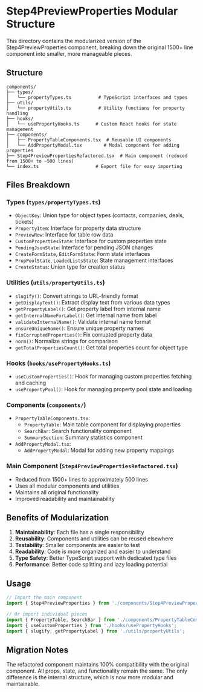 # Step4PreviewProperties Modular Structure

This directory contains the modularized version of the Step4PreviewProperties component, breaking down the original 1500+ line component into smaller, more manageable pieces.

## Structure

```
components/
├── types/
│   └── propertyTypes.ts          # TypeScript interfaces and types
├── utils/
│   └── propertyUtils.ts          # Utility functions for property handling
├── hooks/
│   └── usePropertyHooks.ts      # Custom React hooks for state management
├── components/
│   ├── PropertyTableComponents.tsx  # Reusable UI components
│   └── AddPropertyModal.tsx        # Modal component for adding properties
├── Step4PreviewPropertiesRefactored.tsx  # Main component (reduced from 1500+ to ~500 lines)
└── index.ts                     # Export file for easy importing
```

## Files Breakdown

### Types (`types/propertyTypes.ts`)
- `ObjectKey`: Union type for object types (contacts, companies, deals, tickets)
- `PropertyItem`: Interface for property data structure
- `PreviewRow`: Interface for table row data
- `CustomPropertiesState`: Interface for custom properties state
- `PendingJsonState`: Interface for pending JSON changes
- `CreateFormState`, `EditFormState`: Form state interfaces
- `PropPoolState`, `LoadedListsState`: State management interfaces
- `CreateStatus`: Union type for creation status

### Utilities (`utils/propertyUtils.ts`)
- `slugify()`: Convert strings to URL-friendly format
- `getDisplayText()`: Extract display text from various data types
- `getPropertyLabel()`: Get property label from internal name
- `getInternalNameForLabel()`: Get internal name from label
- `validateInternalName()`: Validate internal name format
- `ensureUniqueName()`: Ensure unique property names
- `fixCorruptedProperties()`: Fix corrupted property data
- `norm()`: Normalize strings for comparison
- `getTotalPropertiesCount()`: Get total properties count for object type

### Hooks (`hooks/usePropertyHooks.ts`)
- `useCustomProperties()`: Hook for managing custom properties fetching and caching
- `usePropertyPool()`: Hook for managing property pool state and loading

### Components (`components/`)
- `PropertyTableComponents.tsx`:
  - `PropertyTable`: Main table component for displaying properties
  - `SearchBar`: Search functionality component
  - `SummarySection`: Summary statistics component
- `AddPropertyModal.tsx`:
  - `AddPropertyModal`: Modal for adding new property mappings

### Main Component (`Step4PreviewPropertiesRefactored.tsx`)
- Reduced from 1500+ lines to approximately 500 lines
- Uses all modular components and utilities
- Maintains all original functionality
- Improved readability and maintainability

## Benefits of Modularization

1. **Maintainability**: Each file has a single responsibility
2. **Reusability**: Components and utilities can be reused elsewhere
3. **Testability**: Smaller components are easier to test
4. **Readability**: Code is more organized and easier to understand
5. **Type Safety**: Better TypeScript support with dedicated type files
6. **Performance**: Better code splitting and lazy loading potential

## Usage

```typescript
// Import the main component
import { Step4PreviewProperties } from './components/Step4PreviewPropertiesRefactored';

// Or import individual pieces
import { PropertyTable, SearchBar } from './components/PropertyTableComponents';
import { useCustomProperties } from './hooks/usePropertyHooks';
import { slugify, getPropertyLabel } from './utils/propertyUtils';
```

## Migration Notes

The refactored component maintains 100% compatibility with the original component. All props, state, and functionality remain the same. The only difference is the internal structure, which is now more modular and maintainable.
